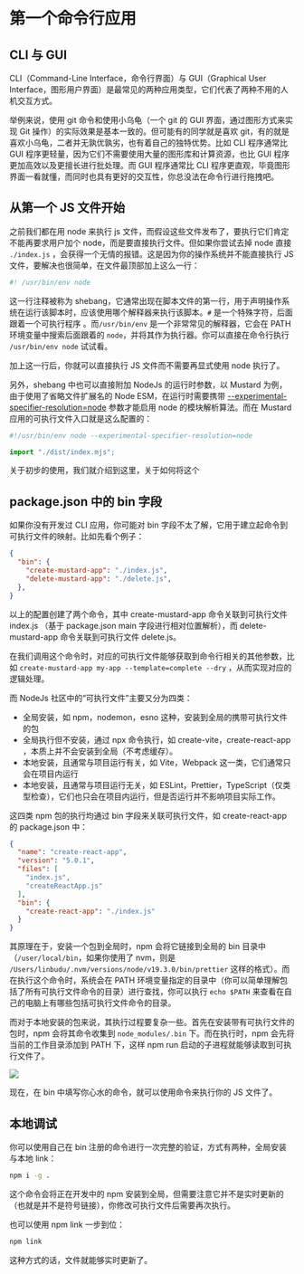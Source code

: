 # 第一个命令行应用

## CLI 与 GUI

CLI（Command-Line Interface，命令行界面）与 GUI（Graphical User Interface，图形用户界面）是最常见的两种应用类型，它们代表了两种不用的人机交互方式。

举例来说，使用 git 命令和使用小乌龟（一个 git 的 GUI 界面，通过图形方式来实现 Git 操作）的实际效果是基本一致的。但可能有的同学就是喜欢 git，有的就是喜欢小乌龟，二者并无孰优孰劣，也有着自己的独特优势。比如 CLI 程序通常比 GUI 程序更轻量，因为它们不需要使用大量的图形库和计算资源，也比 GUI 程序更加高效以及更擅长进行批处理。而 GUI 程序通常比 CLI 程序更直观，毕竟图形界面一看就懂，而同时也具有更好的交互性，你总没法在命令行进行拖拽吧。


## 从第一个 JS 文件开始

之前我们都在用 node 来执行 js 文件，而假设这些文件发布了，要执行它们肯定不能再要求用户加个 node，而是要直接执行文件。但如果你尝试去掉 node 直接 `./index.js` ，会获得一个无情的报错。这是因为你的操作系统并不能直接执行 JS 文件，要解决也很简单，在文件最顶部加上这么一行：

```js
#! /usr/bin/env node
```

这一行注释被称为 shebang，它通常出现在脚本文件的第一行，用于声明操作系统在运行该脚本时，应该使用哪个解释器来执行该脚本。`#` 是一个特殊字符，后面跟着一个可执行程序 。而`/usr/bin/env` 是一个非常常见的解释器，它会在 PATH 环境变量中搜索后面跟着的 `node`，并将其作为执行器。你可以直接在命令行执行  `/usr/bin/env node` 试试看。

加上这一行后，你就可以直接执行 JS 文件而不需要再显式使用 node 执行了。

另外，shebang 中也可以直接附加 NodeJs 的运行时参数，以 Mustard 为例，由于使用了省略文件扩展名的 Node ESM，在运行时需要携带 [--experimental-specifier-resolution=node](--experimental-specifier-resolution) 参数才能启用 node 的模块解析算法。而在 Mustard 应用的可执行文件入口就是这么配置的：

```js
#!/usr/bin/env node --experimental-specifier-resolution=node

import "./dist/index.mjs";
```

关于初步的使用，我们就介绍到这里，关于如何将这个

## package.json 中的 bin 字段

如果你没有开发过 CLI 应用，你可能对 bin 字段不太了解，它用于建立起命令到可执行文件的映射。比如先看个例子：

```json
{
  "bin": {
    "create-mustard-app": "./index.js",
    "delete-mustard-app": "./delete.js", 
  },
}
```

以上的配置创建了两个命令，其中 create-mustard-app 命令关联到可执行文件 index.js （基于 package.json main 字段进行相对位置解析），而 delete-mustard-app 命令关联到可执行文件 delete.js。

在我们调用这个命令时，对应的可执行文件能够获取到命令行相关的其他参数，比如 `create-mustard-app my-app --template=complete --dry` ，从而实现对应的逻辑处理。


而 NodeJs 社区中的“可执行文件”主要又分为四类：

* 全局安装，如 npm，nodemon，esno 这种，安装到全局的携带可执行文件的包
* 全局执行但不安装，通过 npx 命令执行，如 create-vite，create-react-app ，本质上并不会安装到全局（不考虑缓存）。
* 本地安装，且通常与项目运行有关，如 Vite，Webpack 这一类，它们通常只会在项目内运行
* 本地安装，且通常与项目运行无关，如 ESLint，Prettier，TypeScript（仅类型检查），它们也只会在项目内运行，但是否运行并不影响项目实际工作。


这四类 npm 包的执行均通过 bin 字段来关联可执行文件，如 create-react-app 的 package.json 中：

```json
{
  "name": "create-react-app",
  "version": "5.0.1",
  "files": [
    "index.js",
    "createReactApp.js"
  ],
  "bin": {
    "create-react-app": "./index.js"
  }
}
```

其原理在于，安装一个包到全局时，npm 会将它链接到全局的 bin 目录中（`/user/local/bin`，如果你使用了 nvm，则是 `/Users/linbudu/.nvm/versions/node/v19.3.0/bin/prettier` 这样的格式）。而在执行这个命令时，系统会在 PATH 环境变量指定的目录中（你可以简单理解包括了所有可执行文件命令的目录）进行查找，你可以执行 `echo $PATH` 来查看在自己的电脑上有哪些包括可执行文件命令的目录。

而对于本地安装的包来说，其执行过程要复杂一些。首先在安装带有可执行文件的包时，npm 会将其命令收集到 `node_modules/.bin` 下。而在执行时，npm 会先将当前的工作目录添加到 PATH 下，这样 npm run 启动的子进程就能够读取到可执行文件了。

![](https://s3.bmp.ovh/imgs/2023/03/18/a2aa062e30a3f34a.png)

现在，在 bin 中填写你心水的命令，就可以使用命令来执行你的 JS 文件了。


## 本地调试

你可以使用自己在 bin 注册的命令进行一次完整的验证，方式有两种，全局安装与本地 link：

```bash
npm i -g .
```

这个命令会将正在开发中的 npm 安装到全局，但需要注意它并不是实时更新的（也就是并不是符号链接），你修改可执行文件后需要再次执行。

也可以使用 npm link 一步到位：

```bash
npm link
```

这种方式的话，文件就能够实时更新了。